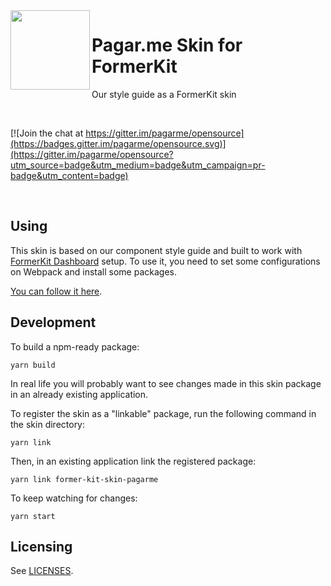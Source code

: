 <img src="https://avatars1.githubusercontent.com/u/3846050?v=4&s=200" width="127px" height="127px" align="left"/>

# Pagar.me Skin for FormerKit

Our style guide as a FormerKit skin

<br>

[![Join the chat at https://gitter.im/pagarme/opensource](https://badges.gitter.im/pagarme/opensource.svg)](https://gitter.im/pagarme/opensource?utm_source=badge&utm_medium=badge&utm_campaign=pr-badge&utm_content=badge)

<br>

## Using

This skin is based on our component style guide and built to work with
[FormerKit Dashboard][react-scripts] setup. To use it, you need to set some
configurations on Webpack and install some packages.

[You can follow it here](./doc/how-to-install.md).

## Development

To build a npm-ready package:

```
yarn build
```

In real life you will probably want to see changes made in this skin
package in an already existing application.

To register the skin as a "linkable" package, run the following command
in the skin directory:

```
yarn link
```

Then, in an existing application link the registered package:

```
yarn link former-kit-skin-pagarme
```

To keep watching for changes:

```
yarn start
```

## Licensing

See [LICENSES](LICENSES.md).

[cssnext]: http://cssnext.io
[react-scripts]: https://github.com/pagarme/react-scripts-former-kit-dashboard
